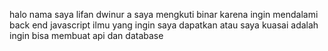 halo nama saya lifan dwinur a
saya mengkuti binar karena ingin mendalami back end javascript
ilmu yang ingin saya dapatkan atau saya kuasai adalah ingin bisa membuat api dan database